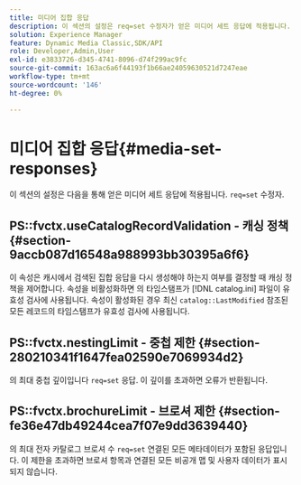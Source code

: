 ```yaml
---
title: 미디어 집합 응답
description: 이 섹션의 설정은 req=set 수정자가 얻은 미디어 세트 응답에 적용됩니다.
solution: Experience Manager
feature: Dynamic Media Classic,SDK/API
role: Developer,Admin,User
exl-id: e3833726-d345-4741-8096-d74f299ac9fc
source-git-commit: 163ac6a6f44193f1b66ae24059630521d7247eae
workflow-type: tm+mt
source-wordcount: '146'
ht-degree: 0%

---
```


# 미디어 집합 응답{#media-set-responses}

이 섹션의 설정은 다음을 통해 얻은 미디어 세트 응답에 적용됩니다. `req=set` 수정자.

## PS::fvctx.useCatalogRecordValidation - 캐싱 정책 {#section-9accb087d16548a988993bb30395a6f6}

이 속성은 캐시에서 검색된 집합 응답을 다시 생성해야 하는지 여부를 결정할 때 캐싱 정책을 제어합니다. 속성을 비활성화하면 의 타임스탬프가 [!DNL catalog.ini] 파일이 유효성 검사에 사용됩니다. 속성이 활성화된 경우 최신 `catalog::LastModified` 참조된 모든 레코드의 타임스탬프가 유효성 검사에 사용됩니다.

## PS::fvctx.nestingLimit - 중첩 제한 {#section-280210341f1647fea02590e7069934d2}

의 최대 중첩 깊이입니다 `req=set` 응답. 이 깊이를 초과하면 오류가 반환됩니다.

## PS::fvctx.brochureLimit - 브로셔 제한 {#section-fe36e47db49244cea7f07e9dd3639440}

의 최대 전자 카탈로그 브로셔 수 `req=set` 연결된 모든 메타데이터가 포함된 응답입니다. 이 제한을 초과하면 브로셔 항목과 연결된 모든 비공개 맵 및 사용자 데이터가 표시되지 않습니다.
